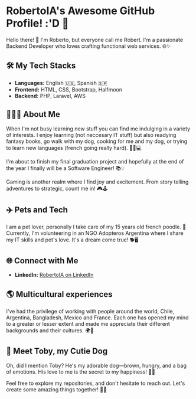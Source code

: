 # RobertoIA's Awesome GitHub Profile! :'D 🚀



Hello there! 👋 I'm Roberto, but everyone call me Robert. I'm a passionate Backend Developer who loves crafting functional web services. 🌐✨

## 🛠️ My Tech Stacks



- **Languages:** English 🇺🇸, Spanish 🇸🇵
- **Frontend:** HTML, CSS, Bootstrap, Halfmoon
- **Backend:** PHP, Laravel, AWS

## 👨🏻‍💻 About Me


When I'm not busy learning new stuff you can find me indulging in a variety of interests. I enjoy learning (not neccesary IT stuff) but also readying fantasy books, go walk with my dog, cooking for me and my dog, or trying to learn new languages (french going really hard). 🍲🧶💻

I'm about to finish my final graduation project and hopefully at the end of the year I finally will be a Software Engineer! 📚💡

Gaming is another realm where I find joy and excitement. From story telling adventures to strategic, count me in! 🎮🕹️

## ✈️ Pets and Tech



I am a pet lover, personally I take care of my 15 years old french poodle. 🐶 Currently, I'm volunteering in an NGO Adopteros Argentina where I share my IT skills and pet's love. It's a dream come true! 🐕🖥️

## 🌐 Connect with Me


- **LinkedIn:** [RobertoIA on LinkedIn](https://www.linkedin.com/in/robertoia-antonio/)

## 🌎 Multicultural experiences



I've had the privilege of working with people around the world, Chile, Argentina, Bangladesh, Mexico and France. Each one has opened my mind to a greater or lesser extent and made me appreciate their different backgrounds and their cultures. 🌍🌆

## 🐾 Meet Toby, my Cutie Dog



Oh, did I mention Toby? He's my adorable dog—brown, hungry, and a bag of emotions. His love to me is the secret to my happiness! 🐶🍖

Feel free to explore my repositories, and don't hesitate to reach out. Let's create some amazing things together! 🚀✨
